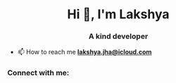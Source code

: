 <h1 align="center">Hi 👋, I'm Lakshya</h1>
<h3 align="center">A kind developer</h3>

- 📫 How to reach me **lakshya.jha@icloud.com**

<h3 align="left">Connect with me:</h3>
<p align="left">
</p>
